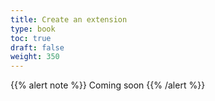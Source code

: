 ```yaml
---
title: Create an extension
type: book
toc: true
draft: false
weight: 350
---
```


{{% alert note %}} Coming soon {{% /alert %}} 

